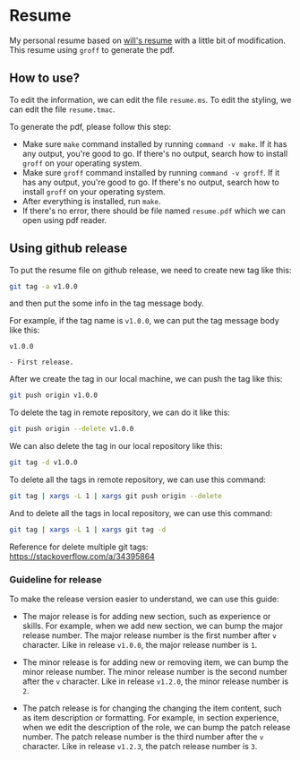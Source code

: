 # Resume

My personal resume based on [will's resume](https://github.com/wlcsm/resume)
with a little bit of modification. This resume using `groff` to generate the
pdf.

## How to use?

To edit the information, we can edit the file `resume.ms`. To edit the
styling, we can edit the file `resume.tmac`.

To generate the pdf, please follow this step:
- Make sure `make` command installed by running `command -v make`. If it has
any output, you're good to go. If there's no output, search how to install
`groff` on your operating system.
- Make sure `groff` command installed by running `command -v groff`. If it has
any output, you're good to go. If there's no output, search how to install
`groff` on your operating system.
- After everything is installed, run `make`.
- If there's no error, there should be file named `resume.pdf` which we can
open using pdf reader.

## Using github release

To put the resume file on github release, we need to create new tag like
this:
```sh
git tag -a v1.0.0
```
and then put the some info in the tag message body.

For example, if the tag name is `v1.0.0`, we can put the tag
message body like this:
```
v1.0.0

- First release.
```

After we create the tag in our local machine, we can push the tag like this:
```sh
git push origin v1.0.0
```

To delete the tag in remote repository, we can do it like this:
```sh
git push origin --delete v1.0.0
```

We can also delete the tag in our local repository like this:
```sh
git tag -d v1.0.0
```

To delete all the tags in remote repository, we can use this command:
```sh
git tag | xargs -L 1 | xargs git push origin --delete
```

And to delete all the tags in local repository, we can use this command:
```sh
git tag | xargs -L 1 | xargs git tag -d
```

Reference for delete multiple git tags:<br>
https://stackoverflow.com/a/34395864

### Guideline for release

To make the release version easier to understand, we can use this guide:
- The major release is for adding new section, such as experience or skills.
For example, when we add new section, we can bump
the major release number. The major release number is the first number
after `v` character. Like in release `v1.0.0`, the major release number is `1`.

- The minor release is for adding new or removing item, we can bump the minor
release number. The minor release number is the second number after the `v`
character. Like in release `v1.2.0`, the minor release number is `2`.

- The patch release is for changing the changing the item content,
such as item description or formatting. For example, in section experience,
when we edit the description of the role, we can bump the patch
release number. The patch release number is the third number after the `v`
character. Like in release `v1.2.3`, the patch release number is `3`.

